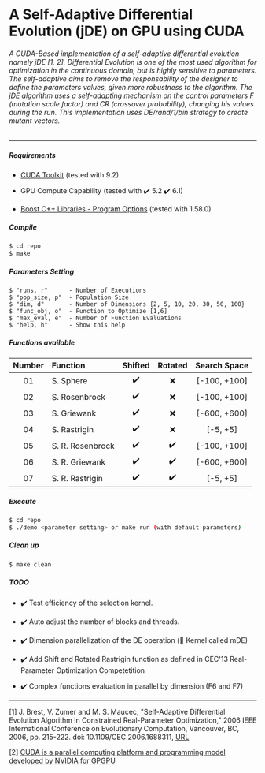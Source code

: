 # A Self-Adaptive Differential Evolution (jDE) on GPU using CUDA

###### A CUDA-Based implementation of a self-adaptive differential evolution namely jDE [1, 2]. Differential Evolution is one of the most used algorithm for optimization in the continuous domain, but is highly sensitive to parameters. The self-adaptive aims to remove the responsability of the designer to define the parameters values, given more robustness to the algorithm. The jDE algorithm uses a self-adapting mechanism on the control parameters F (mutation scale factor) and CR (crossover probability), changing his values during the run. This implementation uses DE/rand/1/bin strategy to create mutant vectors.

***
##### Requirements

- [CUDA Toolkit](https://developer.nvidia.com/cuda-toolkit) (tested with 9.2)

- GPU Compute Capability (tested with :heavy_check_mark: 5.2 :heavy_check_mark: 6.1)

- [Boost C++ Libraries - Program Options](https://www.boost.org/) (tested with 1.58.0)

##### Compile

```sh
$ cd repo
$ make
```

##### Parameters Setting

```
$ "runs, r"      - Number of Executions
$ "pop_size, p"  - Population Size
$ "dim, d"       - Number of Dimensions {2, 5, 10, 20, 30, 50, 100}
$ "func_obj, o"  - Function to Optimize [1,6]
$ "max_eval, e"  - Number of Function Evaluations
$ "help, h"      - Show this help
```
##### Functions available

| Number   | Function          | Shifted            | Rotated            | Search Space |
| :---:    | :---              | :---:              | :---:              | :---:        |
| 01       | S. Sphere         | :heavy_check_mark: | :x:                | [-100, +100] |
| 02       | S. Rosenbrock     | :heavy_check_mark: | :x:                | [-100, +100] |
| 03       | S. Griewank       | :heavy_check_mark: | :x:                | [-600, +600] |
| 04       | S. Rastrigin      | :heavy_check_mark: | :x:                | [-5, +5]     |
| 05       | S. R. Rosenbrock  | :heavy_check_mark: | :heavy_check_mark: | [-100, +100] |
| 06       | S. R. Griewank    | :heavy_check_mark: | :heavy_check_mark: | [-600, +600] |
| 07       | S. R. Rastrigin   | :heavy_check_mark: | :heavy_check_mark: | [-5, +5]     |


##### Execute

```sh
$ cd repo
$ ./demo <parameter setting> or make run (with default parameters)
```

##### Clean up

```sh
$ make clean
```

##### TODO

- :heavy_check_mark: Test efficiency of the selection kernel.

- :heavy_check_mark: Auto adjust the number of blocks and threads.
    
- :heavy_check_mark: Dimension parallelization of the DE operation (:star2: Kernel called mDE)

- :heavy_check_mark: Add Shift and Rotated Rastrigin function as defined in CEC'13 Real-Parameter Optimization Competetition

- :heavy_check_mark: Complex functions evaluation in parallel by dimension (F6 and F7)

***

[1] J. Brest, V. Zumer and M. S. Maucec, "Self-Adaptive Differential Evolution Algorithm in Constrained Real-Parameter Optimization," 2006 IEEE International Conference on Evolutionary Computation, Vancouver, BC, 2006, pp. 215-222. doi: 10.1109/CEC.2006.1688311, [URL](http://ieeexplore.ieee.org/stamp/stamp.jsp?tp=&arnumber=1688311&isnumber=35623)

[2] [CUDA is a parallel computing platform and programming model developed by NVIDIA for GPGPU](https://developer.nvidia.com/cuda-zone)
